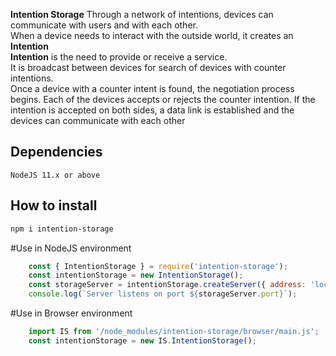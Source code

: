 **Intention Storage**
Through a network of intentions, devices can communicate with users and with each other.<br/>
When a device needs to interact with the outside world, it creates an <b>Intention</b><br/>
<b>Intention</b> is the need to provide or receive a service.<br/>
It is broadcast between devices for search of devices with counter intentions.<br/>
Once a device with a counter intent is found, the negotiation process begins. Each of the devices accepts
or rejects the counter intention. If the intention is accepted on both sides, a data link is established
and the devices can communicate with each other<br/>

## Dependencies
    NodeJS 11.x or above

## How to install

```sh
npm i intention-storage
```

#Use in NodeJS environment

```javascript
    const { IntentionStorage } = require('intention-storage');
    const intentionStorage = new IntentionStorage();
    const storageServer = intentionStorage.createServer({ address: 'localhost' });
    console.log(`Server listens on port ${storageServer.port}`);   
```

#Use in Browser environment

```javascript
    import IS from '/node_modules/intention-storage/browser/main.js';
    const intentionStorage = new IS.IntentionStorage();   
```
